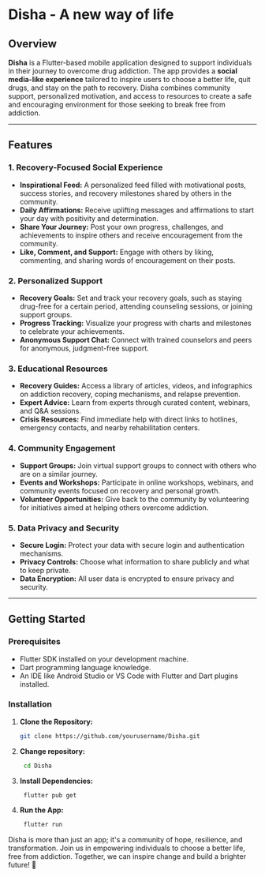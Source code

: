 # Disha - A new way of life

## Overview

**Disha** is a Flutter-based mobile application designed to support individuals in their journey to overcome drug addiction. The app provides a **social media-like experience** tailored to inspire users to choose a better life, quit drugs, and stay on the path to recovery. Disha combines community support, personalized motivation, and access to resources to create a safe and encouraging environment for those seeking to break free from addiction.

---

## Features

### 1. **Recovery-Focused Social Experience**
   - **Inspirational Feed:** A personalized feed filled with motivational posts, success stories, and recovery milestones shared by others in the community.
   - **Daily Affirmations:** Receive uplifting messages and affirmations to start your day with positivity and determination.
   - **Share Your Journey:** Post your own progress, challenges, and achievements to inspire others and receive encouragement from the community.
   - **Like, Comment, and Support:** Engage with others by liking, commenting, and sharing words of encouragement on their posts.

### 2. **Personalized Support**
   - **Recovery Goals:** Set and track your recovery goals, such as staying drug-free for a certain period, attending counseling sessions, or joining support groups.
   - **Progress Tracking:** Visualize your progress with charts and milestones to celebrate your achievements.
   - **Anonymous Support Chat:** Connect with trained counselors and peers for anonymous, judgment-free support.

### 3. **Educational Resources**
   - **Recovery Guides:** Access a library of articles, videos, and infographics on addiction recovery, coping mechanisms, and relapse prevention.
   - **Expert Advice:** Learn from experts through curated content, webinars, and Q&A sessions.
   - **Crisis Resources:** Find immediate help with direct links to hotlines, emergency contacts, and nearby rehabilitation centers.

### 4. **Community Engagement**
   - **Support Groups:** Join virtual support groups to connect with others who are on a similar journey.
   - **Events and Workshops:** Participate in online workshops, webinars, and community events focused on recovery and personal growth.
   - **Volunteer Opportunities:** Give back to the community by volunteering for initiatives aimed at helping others overcome addiction.

### 5. **Data Privacy and Security**
   - **Secure Login:** Protect your data with secure login and authentication mechanisms.
   - **Privacy Controls:** Choose what information to share publicly and what to keep private.
   - **Data Encryption:** All user data is encrypted to ensure privacy and security.

---

## Getting Started

### Prerequisites
- Flutter SDK installed on your development machine.
- Dart programming language knowledge.
- An IDE like Android Studio or VS Code with Flutter and Dart plugins installed.

### Installation
1. **Clone the Repository:**
   ```bash
   git clone https://github.com/yourusername/Disha.git
2. **Change repository:**
   ```bash
    cd Disha
3. **Install Dependencies:**
   ```bash
    flutter pub get
4. **Run the App:**
   ```bash
    flutter run

Disha is more than just an app; it's a community of hope, resilience, and transformation. Join us in empowering individuals to choose a better life, free from addiction. Together, we can inspire change and build a brighter future! 🌟
   
